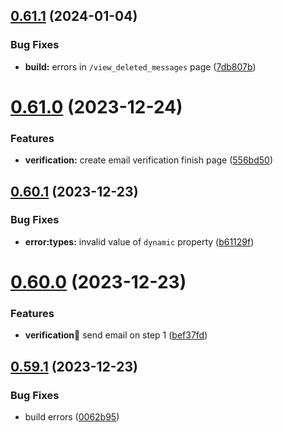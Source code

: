 ## [0.61.1](https://github.com/onesoft-sudo/sudobot-dashboard/compare/v0.61.0...v0.61.1) (2024-01-04)


### Bug Fixes

* **build:** errors in `/view_deleted_messages` page ([7db807b](https://github.com/onesoft-sudo/sudobot-dashboard/commit/7db807bc50f8d672d1fb9f49606df3552d922cb1))



# [0.61.0](https://github.com/onesoft-sudo/sudobot-dashboard/compare/v0.60.1...v0.61.0) (2023-12-24)


### Features

* **verification:** create email verification finish page ([556bd50](https://github.com/onesoft-sudo/sudobot-dashboard/commit/556bd50dbc76d362c06d622fc117c999bf9c64ec))



## [0.60.1](https://github.com/onesoft-sudo/sudobot-dashboard/compare/v0.60.0...v0.60.1) (2023-12-23)


### Bug Fixes

* **error:types:** invalid value of `dynamic` property ([b61129f](https://github.com/onesoft-sudo/sudobot-dashboard/commit/b61129fbbf82cb66392dfab228c0f70879a347ba))



# [0.60.0](https://github.com/onesoft-sudo/sudobot-dashboard/compare/v0.59.1...v0.60.0) (2023-12-23)


### Features

* **verification:email:** send email on step 1 ([bef37fd](https://github.com/onesoft-sudo/sudobot-dashboard/commit/bef37fdf16dc6be9f53e5cb9e69ebc7f59030616))



## [0.59.1](https://github.com/onesoft-sudo/sudobot-dashboard/compare/v0.59.0...v0.59.1) (2023-12-23)


### Bug Fixes

* build errors ([0062b95](https://github.com/onesoft-sudo/sudobot-dashboard/commit/0062b9504b38a6399fbbf400bf644aaec03f6e93))



